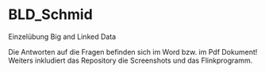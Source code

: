 # BLD_Schmid
Einzelübung Big and Linked Data

Die Antworten auf die Fragen befinden sich im Word bzw. im Pdf Dokument! Weiters inkludiert das Repository die Screenshots und das Flinkprogramm.